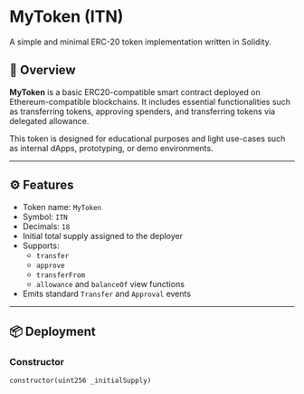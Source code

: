 # MyToken (ITN)

A simple and minimal ERC-20 token implementation written in Solidity.

## 📜 Overview

**MyToken** is a basic ERC20-compatible smart contract deployed on Ethereum-compatible blockchains. It includes essential functionalities such as transferring tokens, approving spenders, and transferring tokens via delegated allowance.

This token is designed for educational purposes and light use-cases such as internal dApps, prototyping, or demo environments.

---

## ⚙️ Features

- Token name: `MyToken`
- Symbol: `ITN`
- Decimals: `18`
- Initial total supply assigned to the deployer
- Supports:
  - `transfer`
  - `approve`
  - `transferFrom`
  - `allowance` and `balanceOf` view functions
- Emits standard `Transfer` and `Approval` events

---

## 📦 Deployment

### Constructor

```solidity
constructor(uint256 _initialSupply)
